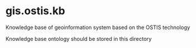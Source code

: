 gis.ostis.kb
============

Knowledge base of geoinformation system based on the OSTIS technology

Knowledge base ontology should be stored in this directory
